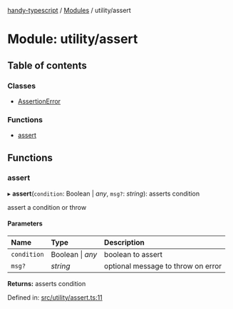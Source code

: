 [handy-typescript](../README.md) / [Modules](../modules.md) / utility/assert

# Module: utility/assert

## Table of contents

### Classes

- [AssertionError](../classes/utility_assert.assertionerror.md)

### Functions

- [assert](utility_assert.md#assert)

## Functions

### assert

▸ **assert**(`condition`: Boolean \| *any*, `msg?`: *string*): asserts condition

assert a condition or throw

#### Parameters

| Name | Type | Description |
| :------ | :------ | :------ |
| `condition` | Boolean \| *any* | boolean to assert |
| `msg?` | *string* | optional message to throw on error |

**Returns:** asserts condition

Defined in: [src/utility/assert.ts:11](https://github.com/robbiemu/handy-typescript/blob/84bdd7b/src/utility/assert.ts#L11)
